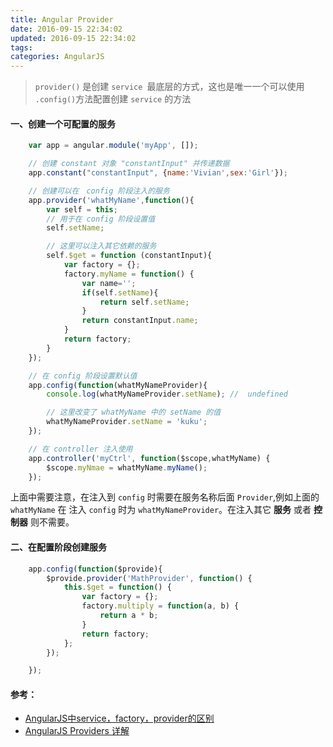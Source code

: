 ```yaml
---
title: Angular Provider
date: 2016-09-15 22:34:02
updated: 2016-09-15 22:34:02
tags:
categories: AngularJS
---
```


<!-- [AngularJs](http://od6sd4xau.bkt.clouddn.com/h5/AngularJs.jpg) -->

> `provider()` 是创建 `service `最底层的方式，这也是唯一一个可以使用 `.config()`方法配置创建 `service` 的方法

#### 一、创建一个可配置的服务
```javascript
	var app = angular.module('myApp', []);

	// 创建 constant 对象 "constantInput" 并传递数据
	app.constant("constantInput", {name:'Vivian',sex:'Girl'});

	// 创建可以在　config 阶段注入的服务
	app.provider('whatMyName',function(){
		var self = this;
		// 用于在 config 阶段设置值
		self.setName;

		// 这里可以注入其它依赖的服务
		self.$get = function (constantInput){
			var factory = {};  
			factory.myName = function() {
				var name='';
				if(self.setName){
					return self.setName;
				}
				return constantInput.name;
			}
			return factory;
		}
	});

	// 在 config 阶段设置默认值
	app.config(function(whatMyNameProvider){
		console.log(whatMyNameProvider.setName); //  undefined

		// 这里改变了 whatMyName 中的 setName 的值
		whatMyNameProvider.setName = 'kuku';
	});

	// 在 controller 注入使用
    app.controller('myCtrl', function($scope,whatMyName) {
		$scope.myNmae = whatMyName.myName();
	});

```
上面中需要注意，在注入到 `config` 时需要在服务名称后面 `Provider`,例如上面的 `whatMyName` 在 注入 `config` 时为 `whatMyNameProvider`。在注入其它 **服务** 或者 **控制器** 则不需要。

#### 二、在配置阶段创建服务
```javascript
	app.config(function($provide){
		$provide.provider('MathProvider', function() {
			this.$get = function() {
				var factory = {};  
				factory.multiply = function(a, b) {
					return a * b; 
				}
				return factory;
			};
		});

	});
```

#### 参考：
- [AngularJS中service，factory，provider的区别](https://my.oschina.net/tanweijie/blog/295067)
- [AngularJS Providers 详解](http://www.cnblogs.com/powertoolsteam/p/AngularJs_Providers.html)